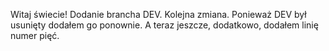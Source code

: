 Witaj świecie!
Dodanie brancha DEV.
Kolejna zmiana.
Ponieważ DEV był usunięty dodałem go ponownie.
A teraz jeszcze, dodatkowo, dodałem linię numer pięć.